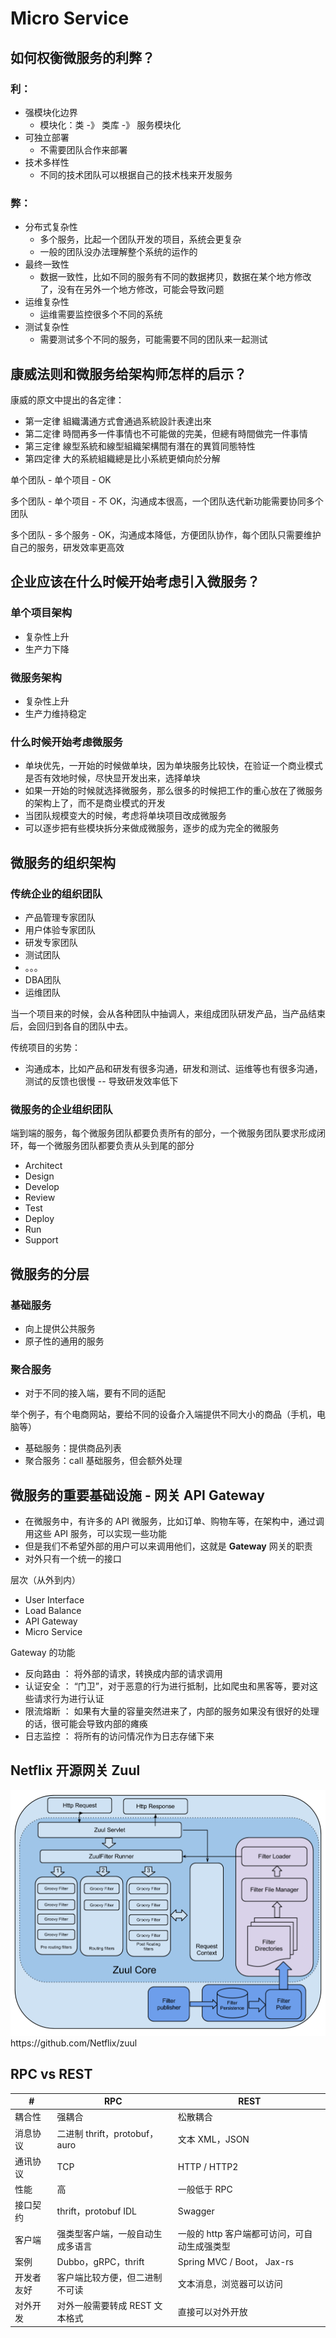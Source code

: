 # Micro Service

## 如何权衡微服务的利弊？
### 利：
- 强模块化边界
  - 模块化：类 -》 类库 -》 服务模块化
- 可独立部署
  - 不需要团队合作来部署
- 技术多样性
  - 不同的技术团队可以根据自己的技术栈来开发服务

### 弊：
- 分布式复杂性
  - 多个服务，比起一个团队开发的项目，系统会更复杂
  - 一般的团队没办法理解整个系统的运作的
- 最终一致性
  - 数据一致性，比如不同的服务有不同的数据拷贝，数据在某个地方修改了，没有在另外一个地方修改，可能会导致问题
- 运维复杂性
  - 运维需要监控很多个不同的系统
- 测试复杂性
  - 需要测试多个不同的服务，可能需要不同的团队来一起测试

## 康威法则和微服务给架构师怎样的启示？
康威的原文中提出的各定律：
- 第一定律 組織溝通方式會通過系統設計表達出來
- 第二定律 時間再多一件事情也不可能做的完美，但總有時間做完一件事情
- 第三定律 線型系統和線型組織架構間有潛在的異質同態特性
- 第四定律 大的系統組織總是比小系統更傾向於分解

单个团队 - 单个项目 - OK

多个团队 - 单个项目 - 不 OK，沟通成本很高，一个团队迭代新功能需要协同多个团队

多个团队 - 多个服务 - OK，沟通成本降低，方便团队协作，每个团队只需要维护自己的服务，研发效率更高效

## 企业应该在什么时候开始考虑引入微服务？

### 单个项目架构
- 复杂性上升
- 生产力下降

### 微服务架构
- 复杂性上升
- 生产力维持稳定

### 什么时候开始考虑微服务
- 单块优先，一开始的时候做单块，因为单块服务比较快，在验证一个商业模式是否有效地时候，尽快显开发出来，选择单块
- 如果一开始的时候就选择微服务，那么很多的时候把工作的重心放在了微服务的架构上了，而不是商业模式的开发
- 当团队规模变大的时候，考虑将单块项目改成微服务
- 可以逐步把有些模块拆分来做成微服务，逐步的成为完全的微服务

## 微服务的组织架构

### 传统企业的组织团队
- 产品管理专家团队
- 用户体验专家团队
- 研发专家团队
- 测试团队
- 。。。
- DBA团队
- 运维团队

当一个项目来的时候，会从各种团队中抽调人，来组成团队研发产品，当产品结束后，会回归到各自的团队中去。

传统项目的劣势：
- 沟通成本，比如产品和研发有很多沟通，研发和测试、运维等也有很多沟通，测试的反馈也很慢 -- 导致研发效率低下

### 微服务的企业组织团队

端到端的服务，每个微服务团队都要负责所有的部分，一个微服务团队要求形成闭环，每一个微服务团队都要负责从头到尾的部分
- Architect
- Design
- Develop
- Review
- Test
- Deploy
- Run
- Support

## 微服务的分层

### 基础服务
- 向上提供公共服务
- 原子性的通用的服务

### 聚合服务
- 对于不同的接入端，要有不同的适配

举个例子，有个电商网站，要给不同的设备介入端提供不同大小的商品（手机，电脑等）
- 基础服务：提供商品列表
- 聚合服务：call 基础服务，但会额外处理

## 微服务的重要基础设施 - 网关 API Gateway

- 在微服务中，有许多的 API 微服务，比如订单、购物车等，在架构中，通过调用这些 API 服务，可以实现一些功能
- 但是我们不希望外部的用户可以来调用他们，这就是 **Gateway** 网关的职责
- 对外只有一个统一的接口

层次（从外到内）
- User Interface
- Load Balance
- API Gateway
- Micro Service

Gateway 的功能
- 反向路由 ： 将外部的请求，转换成内部的请求调用
- 认证安全 ： “门卫”，对于恶意的行为进行抵制，比如爬虫和黑客等，要对这些请求行为进行认证
- 限流熔断 ： 如果有大量的容量突然进来了，内部的服务如果没有很好的处理的话，很可能会导致内部的瘫痪
- 日志监控 ： 将所有的访问情况作为日志存储下来

## Netflix 开源网关  Zuul
<img src='./zuul.png'>
https://github.com/Netflix/zuul

## RPC vs REST
| #    | RPC | REST |
| ---- | ---- | ---- |
| 耦合性 | 强耦合 | 松散耦合 |
| 消息协议 | 二进制 thrift，protobuf，auro | 文本 XML，JSON |
| 通讯协议 | TCP | HTTP / HTTP2 |
| 性能 | 高 | 一般低于 RPC |
| 接口契约 | thrift，protobuf IDL | Swagger |
| 客户端 | 强类型客户端，一般自动生成多语言 | 一般的 http 客户端都可访问，可自动生成强类型 |
| 案例 | Dubbo，gRPC，thrift | Spring MVC / Boot， Jax-rs |
| 开发者友好 | 客户端比较方便，但二进制不可读 | 文本消息，浏览器可以访问 |
| 对外开发 | 对外一般需要转成 REST 文本格式 | 直接可以对外开放 |  